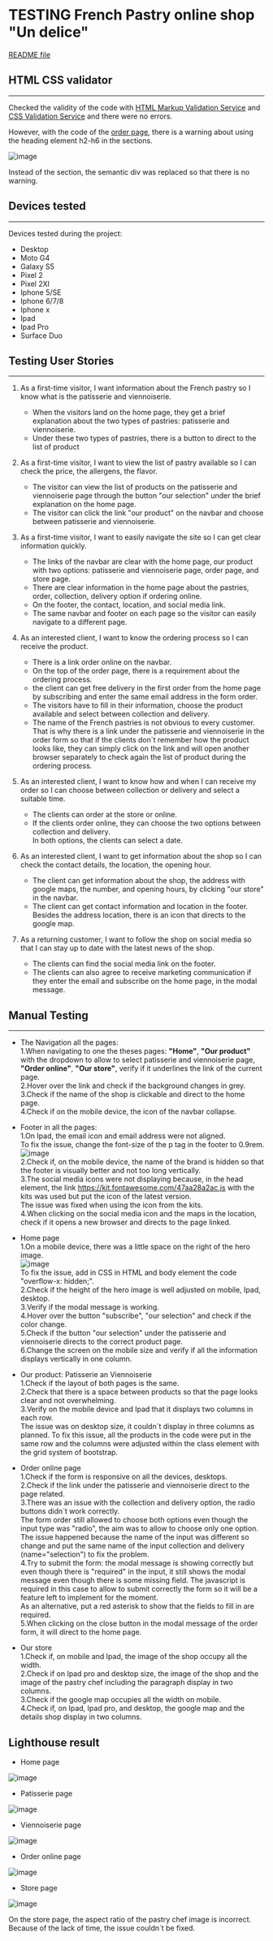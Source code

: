 # TESTING French Pastry online shop "Un delice"

[README file](https://github.com/yuyu78/pastry-online-shop/blob/master/README.md)

## HTML CSS validator
---
Checked the validity of the code with [HTML Markup Validation Service](https://validator.w3.org/) and [CSS Validation Service](https://jigsaw.w3.org/css-validator/) and there were no errors.

However, with the code of the [order page](https://github.com/yuyu78/pastry-online-shop/blob/master/order.html), there is a warning about using the heading element h2-h6 in the sections.

![image](https://user-images.githubusercontent.com/76018052/111849799-c7d36700-890e-11eb-9b75-91531d19eac5.png)

Instead of the section, the semantic div was replaced so that there is no warning.

## Devices tested
---
Devices tested during the project: 
* Desktop
* Moto G4 
* Galaxy S5
* Pixel 2
* Pixel 2Xl
* Iphone 5/SE 
* Iphone 6/7/8
* Iphone x
* Ipad 
* Ipad Pro
* Surface Duo

## Testing User Stories
---
1. As a first-time visitor, I want information about the French pastry so I know what is the patisserie and viennoiserie.      
    * When the visitors land on the home page, they get a brief explanation about the two types of pastries: patisserie and viennoiserie.  
    * Under these two types of pastries, there is a button to direct to the list of product 

2. As a first-time visitor, I want to view the list of pastry available so I can check the price, the allergens, the flavor.     
    * The visitor can view the list of products on the patisserie and viennoiserie page through the button "our selection" under the brief explanation on the home page.  
    * The visitor can click the link "our product" on the navbar and choose between patisserie and viennoiserie.

3. As a first-time visitor, I want to easily navigate the site so I can get clear information quickly.   
    * The links of the navbar are clear with the home page, our product with two options: patisserie and viennoiserie page, order page, and store page.  
    * There are clear information in the home page about the pastries, order, collection, delivery option if ordering online.  
    * On the footer, the contact, location, and social media link.   
    * The same navbar and footer on each page so the visitor can easily navigate to a different page.

4. As an interested client, I want to know the ordering process so I can receive the product.  
    * There is a link order online on the navbar.  
    * On the top of the order page, there is a requirement about the ordering process.  
    * the client can get free delivery in the first order from the home page by subscribing and enter the same email address in the form order.  
    * The visitors have to fill in their information, choose the product available and select between collection and delivery.  
    * The name of the French pastries is not obvious to every customer.   
    That is why there is a link under the patisserie and viennoiserie in the order form so that if the clients don´t remember how the product looks like, they can simply click on the link and will open another browser separately to check again the list of product during the ordering process.

5. As an interested client, I want to know how and when I can receive my order so I can choose between collection or delivery and select a suitable time.    
    * The clients can order at the store or online.  
    * If the clients order online, they can choose the two options between collection and delivery.  
In both options, the clients can select a date.

6. As an interested client, I want to get information about the shop so I can check the contact details, the location, the opening hour.    
    * The client can get information about the shop, the address with google maps, the number, and opening hours, by clicking "our store" in the navbar.  
    * The client can get contact information and location in the footer. Besides the address location, there is an icon that directs to the google map.

7. As a returning customer, I want to follow the shop on social media so that I can stay up to date with the latest news of the shop.  
    * The clients can find the social media link on the footer.  
    * The clients can also agree to receive marketing communication if they enter the email and subscribe on the home page, in the modal message.

## Manual Testing
---

* The Navigation all the pages:  
1.When navigating to one the theses pages: **"Home"**, **"Our product"** with the dropdown to allow to select patisserie and viennoiserie page, **"Order online"**, **"Our store"**, verify if it underlines the link of the current page.  
2.Hover over the link and check if the background changes in grey.  
3.Check if the name of the shop is clickable and direct to the home page.  
4.Check if on the mobile device, the icon of the navbar collapse.

* Footer in all the pages:  
1.On Ipad, the email icon and email address were not aligned.  
To fix the issue, change the font-size of the p tag in the footer to 0.9rem.  
![image](https://user-images.githubusercontent.com/76018052/111865126-80c49080-8965-11eb-94d6-87562aee5088.png)  
2.Check if, on the mobile device, the name of the brand is hidden so that the footer is visually better and not too long vertically.  
3.The social media icons were not displaying because, in the head element, the link https://kit.fontawesome.com/47aa28a2ac.js with the kits was used but put the icon of the latest version.  
The issue was fixed when using the icon from the kits.  
4.When clicking on the social media icon and the maps in the location, check if it opens a new browser and directs to the page linked.

* Home page  
1.On a mobile device, there was a little space on the right of the hero image.  
![image](https://user-images.githubusercontent.com/76018052/111877739-edab4b00-89a4-11eb-8ccf-83c3633de0d5.png)  
To fix the issue, add in CSS in HTML and body element the code "overflow-x: hidden;".  
2.Check if the height of the hero image is well adjusted on mobile, Ipad, desktop.  
3.Verify if the modal message is working.  
4.Hover over the button "subscribe", "our selection" and check if the color change.  
5.Check if the button "our selection" under  the patisserie and viennoiserie directs to the correct product page.  
6.Change the screen on the mobile size and verify if all the information displays vertically in one column.  

* Our product: Patisserie an Viennoiserie  
1.Check if the layout of both pages is the same.  
2.Check that there is a space between products so that the page looks clear and not overwhelming.    
3.Verify on the mobile device and Ipad that it displays two columns in each row.  
The issue was on desktop size, it couldn´t display in three columns as planned. To fix this issue, all the products in the code were put in the same row and the columns were adjusted within the class element with the grid system of bootstrap.

* Order online page  
1.Check if the form is responsive on all the devices, desktops.  
2.Check if the link under the patisserie and viennoiserie direct to the page related.  
3.There was an issue with the collection and delivery option, the radio buttons didn´t work correctly.  
The form order still allowed to choose both options even though the input type was "radio", the aim was to allow to choose only one option. The issue happened because the name of the input was different so change and put the same name of the input collection and delivery (name="selection") to fix the problem.  
4.Try to submit the form: the modal message is showing correctly but even though there is "required" in the input, it still shows the modal message even though there is some missing field. The javascript is required in this case to allow to submit correctly the form so it will be a feature left to implement for the moment.  
As an alternative, put a red asterisk to show that the fields to fill in are required.  
5.When clicking on the close button in the modal message of the order form, it will direct to the home page. 

* Our store  
1.Check if, on mobile and Ipad, the image of the shop occupy all the width.   
2.Check if on Ipad pro and desktop size, the image of the shop and the image of the pastry chef including the paragraph display in two columns.  
3.Check if the google map occupies all the width on mobile.  
4.Check if, on Ipad, Ipad pro, and desktop, the google map and the details shop display in two columns.

## Lighthouse result 
* Home page 

![image](https://user-images.githubusercontent.com/76018052/111905714-5948f300-8a4d-11eb-8bf7-600ac4039a22.png)

* Patisserie page 

![image](https://user-images.githubusercontent.com/76018052/111905735-7087e080-8a4d-11eb-9001-482a7ee5134a.png)

* Viennoiserie page 

![image](https://user-images.githubusercontent.com/76018052/111905753-8b5a5500-8a4d-11eb-9037-230d2c020b22.png)

* Order online page 

![image](https://user-images.githubusercontent.com/76018052/111905773-a927ba00-8a4d-11eb-8d5e-47bd7ca54bb1.png)

* Store page 

![image](https://user-images.githubusercontent.com/76018052/111905796-c2c90180-8a4d-11eb-98e2-50fddbcde6d9.png)

On the store page, the aspect ratio of the pastry chef image is incorrect. Because of the lack of time, the issue couldn´t be fixed. 